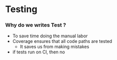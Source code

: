 # Testing

### Why do we writes Test ?

- To save time doing the manual labor
- Coverage ensures that all code paths are tested
  - It saves us from making mistakes
- if tests run on Cl, then no
